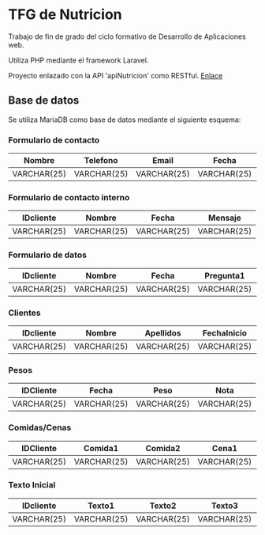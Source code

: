# TFG de Nutricion
Trabajo de fin de grado del ciclo formativo de Desarrollo de Aplicaciones web.

Utiliza PHP mediante el framework Laravel.

Proyecto enlazado con la API 'apiNutricion' como RESTful. [Enlace](http://github.com/NBCharro)


## Base de datos

Se utiliza MariaDB como base de datos mediante el siguiente esquema:

### Formulario de contacto
| Nombre | Telefono | Email | Fecha | Mensaje |
| ---------- | ---------- | ---------- | ---------- | ---------- |
| VARCHAR(25) | VARCHAR(25) | VARCHAR(25) | VARCHAR(25) | VARCHAR(25) |

### Formulario de contacto interno
| IDcliente | Nombre | Fecha | Mensaje |
| ---------- | ---------- | ---------- | ---------- |
| VARCHAR(25) | VARCHAR(25) | VARCHAR(25) | VARCHAR(25) |

### Formulario de datos
| IDcliente | Nombre | Fecha | Pregunta1 | Respuesta1 |
| ---------- | ---------- | ---------- | ---------- | ---------- |
| VARCHAR(25) | VARCHAR(25) | VARCHAR(25) | VARCHAR(25) | VARCHAR(25) |

### Clientes
| IDcliente | Nombre | Apellidos | FechaInicio | PesoInicial | PesoFinal | PesoFinal2 | Telefono | Email |
| ---------- | ---------- | ---------- | ---------- | ---------- | ---------- | ---------- | ---------- | ---------- |
| VARCHAR(25) | VARCHAR(25) | VARCHAR(25) | VARCHAR(25) | VARCHAR(25) | VARCHAR(25) | VARCHAR(25) | VARCHAR(25) | VARCHAR(25) |

### Pesos
| IDCliente | Fecha | Peso | Nota |
| ---------- | ---------- | ---------- | ---------- |
| VARCHAR(25) | VARCHAR(25) | VARCHAR(25) | VARCHAR(25) |

### Comidas/Cenas
| IDCliente | Comida1 | Comida2 | Cena1 | Cena2 |
| ---------- | ---------- | ---------- | ---------- | ---------- |
| VARCHAR(25) | VARCHAR(25) | VARCHAR(25) | VARCHAR(25) | VARCHAR(25) |

### Texto Inicial
| IDcliente | Texto1 | Texto2 | Texto3 | Texto4 |
| ---------- | ---------- | ---------- | ---------- | ---------- |
| VARCHAR(25) | VARCHAR(25) | VARCHAR(25) | VARCHAR(25) | VARCHAR(25) |